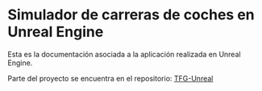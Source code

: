 # Simulador de carreras de coches en Unreal Engine

Esta es la documentación asociada a la aplicación realizada en Unreal Engine.

Parte del proyecto se encuentra en el repositorio: [TFG-Unreal](https://github.com/amt911/TFG-Unreal)
